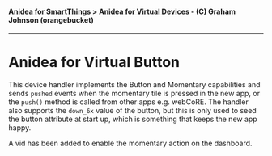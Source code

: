 #### [Anidea for SmartThings](../../../README.md) > [Anidea for Virtual Devices](../README.md#anidea-for-virtual-devices) - (C) Graham Johnson (orangebucket)
---

# Anidea for Virtual Button
This device handler implements the Button and Momentary capabilities and sends `pushed` events when the momentary tile is pressed in the new app, or the `push()` method is called from other apps e.g. webCoRE. The handler also supports the `down_6x` value of the button, but this is only used to seed the button attribute at start up, which is something that keeps the new app happy.

A vid has been added to enable the momentary action on the dashboard.
